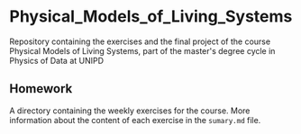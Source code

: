 # Physical_Models_of_Living_Systems
Repository containing the exercises and the final project of the course Physical Models of Living Systems, part of the master's degree cycle in Physics of Data at UNIPD
## Homework
A directory containing the weekly exercises for the course. More information about the content of each exercise in the `sumary.md` file.
